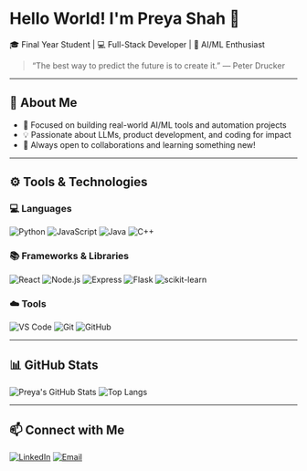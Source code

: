 # Hello World! I'm Preya Shah 👋

🎓 Final Year Student | 💻 Full-Stack Developer | 🤖 AI/ML Enthusiast

> “The best way to predict the future is to create it.” — Peter Drucker

---

## 🧠 About Me
- 🎯 Focused on building real-world AI/ML tools and automation projects
- 💡 Passionate about LLMs, product development, and coding for impact
- 🚀 Always open to collaborations and learning something new!

---

## ⚙️ Tools & Technologies

### 💻 Languages
![Python](https://img.shields.io/badge/-Python-blue?style=flat-square&logo=python)
![JavaScript](https://img.shields.io/badge/-JavaScript-yellow?style=flat-square&logo=javascript)
![Java](https://img.shields.io/badge/-Java-red?style=flat-square&logo=java)
![C++](https://img.shields.io/badge/-C++-00599C?style=flat-square&logo=cplusplus)

### 📚 Frameworks & Libraries
![React](https://img.shields.io/badge/-React-61DAFB?style=flat-square&logo=react)
![Node.js](https://img.shields.io/badge/-Node.js-339933?style=flat-square&logo=node.js)
![Express](https://img.shields.io/badge/-Express-black?style=flat-square&logo=express)
![Flask](https://img.shields.io/badge/-Flask-white?style=flat-square&logo=flask)
![scikit-learn](https://img.shields.io/badge/-scikit--learn-orange?style=flat-square)

### ☁️ Tools
![VS Code](https://img.shields.io/badge/-VS%20Code-blue?style=flat-square&logo=visual-studio-code)
![Git](https://img.shields.io/badge/-Git-F05032?style=flat-square&logo=git)
![GitHub](https://img.shields.io/badge/-GitHub-181717?style=flat-square&logo=github)

---

## 📊 GitHub Stats

![Preya's GitHub Stats](https://github-readme-stats.vercel.app/api?username=preyashah7&show_icons=true&theme=radical)
![Top Langs](https://github-readme-stats.vercel.app/api/top-langs/?username=preyashah7&layout=compact&theme=radical)

---

## 📫 Connect with Me

[![LinkedIn](https://img.shields.io/badge/-LinkedIn-blue?style=flat-square&logo=linkedin)](https://linkedin.com/in/your-link)
[![Email](https://img.shields.io/badge/-Email-red?style=flat-square&logo=gmail)](mailto:your@email.com)

